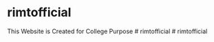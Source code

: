 # rimtofficial

This Website is Created for College Purpose
#   r i m t o f f i c i a l  
 #   r i m t o f f i c i a l  
 